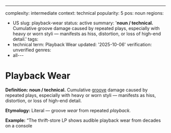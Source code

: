 ---
complexity: intermediate
context: technical
popularity: 5
pos: noun
regions:
- US
slug: playback-wear
status: active
summary: '**noun / technical.** Cumulative groove damage caused by repeated plays,
  especially with heavy or worn styli — manifests as hiss, distortion, or loss of
  high-end detail.'
tags:
- technical
term: Playback Wear
updated: '2025-10-06'
verification: unverified
genres:
- all---

# Playback Wear

**Definition:** **noun / technical.** Cumulative [groove](../g/groove-wear/) damage caused by repeated plays, especially with heavy or worn styli — manifests as hiss, distortion, or loss of high-end detail.

**Etymology:** Literal — groove *wear* from repeated *playback.*

**Example:** “The thrift-store LP shows audible playback wear from decades on a console

